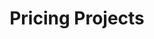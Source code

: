 ---
title: 'Pricing Projects'
videos: [
  {"title": "Intro", "url": "1. Intro-agt188jutc.mp4"},
  {"title": "The Pricing Formula", "url": "2. The Pricing Formula-7vtswkkwqg.mp4"},
  {"title": "Project's Value For The Client", "url": "3. Project's Value For The Client-bbv4b63ms3.mp4"},
  {"title": "How Much It Is Costing You", "url": "4. How Much It Is Costing You-ewqqbny862.mp4"},
  {"title": "How Interested You Are", "url": "5. How Interested You Are-txxqjic4ee.mp4"},
  {"title": "Think Long Term", "url": "6. Think Long Term-onv6yqfc51.mp4"},
  {"title": "Drawing The Price - Example", "url": "7. Drawing The Price - Example-iio3ngwjjc.mp4"},
  {"title": "Fast Gun Pricing", "url": "8. Fast Gun Pricing-t5itt0i5lx.mp4"},
  {"title": "Retainer Pricing", "url": "9. Retainer Pricing-jgslpokqa7.mp4"},
  {"title": "Summary", "url": "10. Summary-lt36d5afi3.mp4"}
]
---